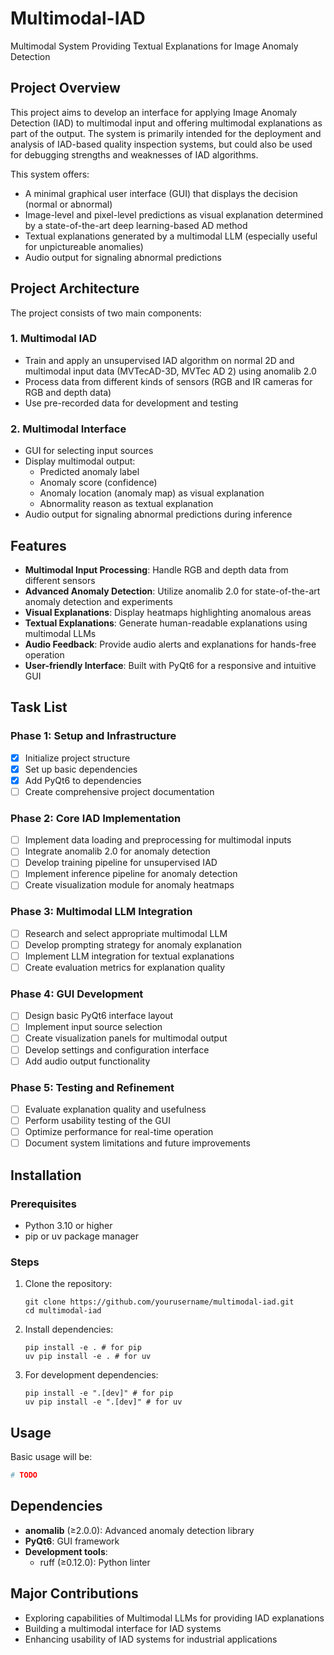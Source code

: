 # Multimodal-IAD

Multimodal System Providing Textual Explanations for Image Anomaly Detection

## Project Overview

This project aims to develop an interface for applying Image Anomaly Detection (IAD) to multimodal input and offering multimodal explanations as part of the output. 
The system is primarily intended for the deployment and analysis of IAD-based quality inspection systems, but could also be used for debugging strengths and weaknesses of IAD algorithms.

This system offers:
- A minimal graphical user interface (GUI) that displays the decision (normal or abnormal)
- Image-level and pixel-level predictions as visual explanation determined by a state-of-the-art deep learning-based AD method
- Textual explanations generated by a multimodal LLM (especially useful for unpictureable anomalies)
- Audio output for signaling abnormal predictions

## Project Architecture

The project consists of two main components:

### 1. Multimodal IAD
- Train and apply an unsupervised IAD algorithm on normal 2D and multimodal input data (MVTecAD-3D, MVTec AD 2) using anomalib 2.0
- Process data from different kinds of sensors (RGB and IR cameras for RGB and depth data)
- Use pre-recorded data for development and testing

### 2. Multimodal Interface
- GUI for selecting input sources
- Display multimodal output:
  - Predicted anomaly label
  - Anomaly score (confidence)
  - Anomaly location (anomaly map) as visual explanation
  - Abnormality reason as textual explanation
- Audio output for signaling abnormal predictions during inference

## Features

- **Multimodal Input Processing**: Handle RGB and depth data from different sensors
- **Advanced Anomaly Detection**: Utilize anomalib 2.0 for state-of-the-art anomaly detection and experiments
- **Visual Explanations**: Display heatmaps highlighting anomalous areas
- **Textual Explanations**: Generate human-readable explanations using multimodal LLMs
- **Audio Feedback**: Provide audio alerts and explanations for hands-free operation
- **User-friendly Interface**: Built with PyQt6 for a responsive and intuitive GUI

## Task List

### Phase 1: Setup and Infrastructure
- [x] Initialize project structure
- [x] Set up basic dependencies
- [x] Add PyQt6 to dependencies
- [ ] Create comprehensive project documentation

### Phase 2: Core IAD Implementation
- [ ] Implement data loading and preprocessing for multimodal inputs
- [ ] Integrate anomalib 2.0 for anomaly detection
- [ ] Develop training pipeline for unsupervised IAD
- [ ] Implement inference pipeline for anomaly detection
- [ ] Create visualization module for anomaly heatmaps

### Phase 3: Multimodal LLM Integration
- [ ] Research and select appropriate multimodal LLM
- [ ] Develop prompting strategy for anomaly explanation
- [ ] Implement LLM integration for textual explanations
- [ ] Create evaluation metrics for explanation quality

### Phase 4: GUI Development
- [ ] Design basic PyQt6 interface layout
- [ ] Implement input source selection
- [ ] Create visualization panels for multimodal output
- [ ] Develop settings and configuration interface
- [ ] Add audio output functionality

### Phase 5: Testing and Refinement
- [ ] Evaluate explanation quality and usefulness
- [ ] Perform usability testing of the GUI
- [ ] Optimize performance for real-time operation
- [ ] Document system limitations and future improvements

## Installation

### Prerequisites
- Python 3.10 or higher
- pip or uv package manager

### Steps
1. Clone the repository:
   ```
   git clone https://github.com/yourusername/multimodal-iad.git
   cd multimodal-iad
   ```

2. Install dependencies:
   ```
   pip install -e . # for pip
   uv pip install -e . # for uv
   ```

3. For development dependencies:
   ```
   pip install -e ".[dev]" # for pip
   uv pip install -e ".[dev]" # for uv
   ```

## Usage
Basic usage will be:

```python
# TODO
```

## Dependencies

- **anomalib** (≥2.0.0): Advanced anomaly detection library
- **PyQt6**: GUI framework
- **Development tools**:
  - ruff (≥0.12.0): Python linter

## Major Contributions

- Exploring capabilities of Multimodal LLMs for providing IAD explanations
- Building a multimodal interface for IAD systems
- Enhancing usability of IAD systems for industrial applications

